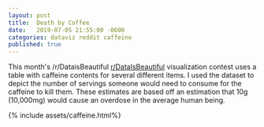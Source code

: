 ```yaml
---
layout: post
title:  Death by Coffee
date:   2019-07-05 21:55:00 -0600
categories: dataviz reddit caffeine
published: true
---
```


This month's /r/DataisBeautiful [r/DataIsBeautiful](https://www.reddit.com/r/dataisbeautiful/) visualization contest uses a table with caffeine contents for several different items. I used the dataset to depict the number of servings someone would need to consume for the caffeine to kill them. These estimates are based off an estimation that 10g (10,000mg) would cause an overdose in the average human being.

{% include assets/caffeine.html%}